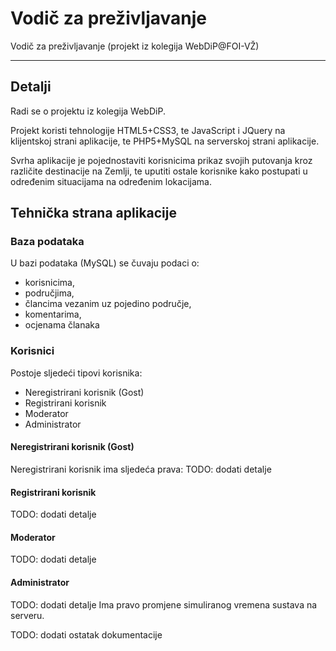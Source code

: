 # Vodič za preživljavanje
Vodič za preživljavanje (projekt iz kolegija WebDiP@FOI-VŽ)

---

## Detalji
Radi se o projektu iz kolegija WebDiP.

Projekt koristi tehnologije HTML5+CSS3, te JavaScript i JQuery na klijentskoj strani aplikacije, te 
PHP5+MySQL na serverskoj strani aplikacije.

Svrha aplikacije je pojednostaviti korisnicima prikaz svojih putovanja kroz različite destinacije na 
Zemlji, te uputiti ostale korisnike kako postupati u određenim situacijama na određenim lokacijama.

## Tehnička strana aplikacije

### Baza podataka
U bazi podataka (MySQL) se čuvaju podaci o:
* korisnicima,
* područjima,
* člancima vezanim uz pojedino područje,
* komentarima,
* ocjenama članaka

### Korisnici
Postoje sljedeći tipovi korisnika:
* Neregistrirani korisnik (Gost)
* Registrirani korisnik
* Moderator
* Administrator

#### Neregistrirani korisnik (Gost)
Neregistrirani korisnik ima sljedeća prava:
TODO: dodati detalje

#### Registrirani korisnik
TODO: dodati detalje

#### Moderator
TODO: dodati detalje

#### Administrator
TODO: dodati detalje
Ima pravo promjene simuliranog vremena sustava na serveru.

TODO: dodati ostatak dokumentacije
